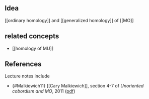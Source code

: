 

## Idea

[[ordinary homology]] and [[generalized homology]] of [[MO]]

## related concepts

* [[homology of MU]]

## References

Lecture notes include

* {#Malkiewich11} [[Cary Malkiewich]], section 4-7 of _Unoriented cobordism and $M O$_, 2011 ([pdf](http://math.uiuc.edu/~cmalkiew/cobordism.pdf))

